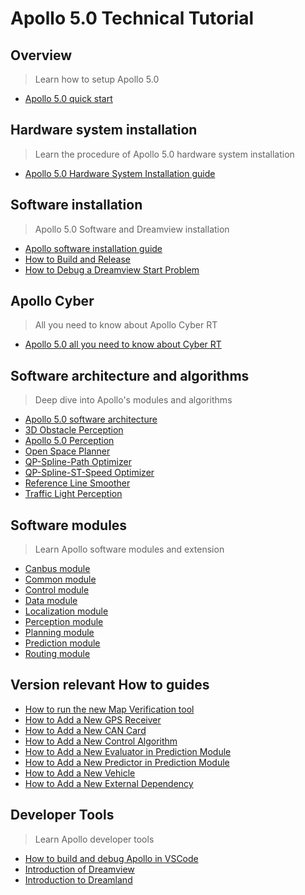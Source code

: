 # Apollo 5.0 Technical Tutorial

## Overview
> Learn how to setup Apollo 5.0

  * [Apollo 5.0 quick start](https://github.com/ApolloAuto/apollo/blob/master/docs/quickstart/apollo_5_0_quick_start.md)

## Hardware system installation
> Learn the procedure of Apollo 5.0 hardware system installation

  * [Apollo 5.0 Hardware System Installation guide](https://github.com/ApolloAuto/apollo/blob/master/docs/quickstart/apollo_3_5_hardware_system_installation_guide.md)

## Software installation
> Apollo 5.0 Software and Dreamview installation

* [Apollo software installation guide](https://github.com/ApolloAuto/apollo/blob/master/docs/quickstart/apollo_software_installation_guide.md)
* [How to Build and Release](https://github.com/ApolloAuto/apollo/blob/master/docs/howto/how_to_build_and_release.md)
* [How to Debug a Dreamview Start Problem](https://github.com/ApolloAuto/apollo/blob/master/docs/howto/how_to_debug_dreamview_start_problem.md)


## Apollo Cyber
> All you need to know about Apollo Cyber RT

* [Apollo 5.0 all you need to know about Cyber RT](https://github.com/ApolloAuto/apollo/blob/master/docs/cyber/README.md)

## Software architecture and algorithms
> Deep dive into Apollo's modules and algorithms

  * [Apollo 5.0 software architecture](https://github.com/ApolloAuto/apollo/blob/master/docs/specs/Apollo_5.0_Software_Architecture.md "Apollo software architecture")
  * [3D Obstacle Perception](https://github.com/ApolloAuto/apollo/blob/master/docs/specs/3d_obstacle_perception.md)
  * [Apollo 5.0 Perception](https://github.com/ApolloAuto/apollo/blob/master/modules/perception/README.md)
  * [Open Space Planner](https://github.com/ApolloAuto/apollo/blob/master/docs/specs/Open_Space_Planner.md)
  * [QP-Spline-Path Optimizer](https://github.com/ApolloAuto/apollo/blob/master/docs/specs/qp_spline_path_optimizer.md)
  * [QP-Spline-ST-Speed Optimizer](https://github.com/ApolloAuto/apollo/blob/master/docs/specs/qp_spline_st_speed_optimizer.md)
  * [Reference Line Smoother](https://github.com/ApolloAuto/apollo/blob/master/docs/specs/reference_line_smoother.md)
  * [Traffic Light Perception](https://github.com/ApolloAuto/apollo/blob/master/docs/specs/traffic_light.md)


## Software modules
> Learn Apollo software modules and extension

  * [Canbus module](https://github.com/ApolloAuto/apollo/blob/master/modules/canbus/README.md)
  * [Common module](https://github.com/ApolloAuto/apollo/blob/master/modules/common/README.md)
  * [Control module](https://github.com/ApolloAuto/apollo/blob/master/modules/control/README.md)
  * [Data module](https://github.com/ApolloAuto/apollo/blob/master/modules/data/README.md)
  * [Localization module](https://github.com/ApolloAuto/apollo/blob/master/modules/localization/README.md)
  * [Perception module](https://github.com/ApolloAuto/apollo/blob/master/modules/perception/README.md)
  * [Planning module](https://github.com/ApolloAuto/apollo/blob/master/modules/planning/README.md)
  * [Prediction module](https://github.com/ApolloAuto/apollo/blob/master/modules/prediction/README.md)
  * [Routing module](https://github.com/ApolloAuto/apollo/blob/master/modules/routing/README.md)

## Version relevant How to guides

  * [How to run the new Map Verification tool](https://github.com/ApolloAuto/apollo/blob/master/docs/howto/how_to_run_map_verification_tool.md)
  * [How to Add a New GPS Receiver](https://github.com/ApolloAuto/apollo/blob/master/docs/howto/how_to_add_a_gps_receiver.md)
  * [How to Add a New CAN Card](https://github.com/ApolloAuto/apollo/blob/master/docs/howto/how_to_add_a_new_can_card.md )
  * [How to Add a New Control Algorithm](https://github.com/ApolloAuto/apollo/blob/master/docs/howto/how_to_add_a_new_control_algorithm.md)
  * [How to Add a New Evaluator in Prediction Module](https://github.com/ApolloAuto/apollo/blob/master/docs/howto/how_to_add_a_new_evaluator_in_prediction_module.md)
  * [How to Add a New Predictor in Prediction Module](https://github.com/ApolloAuto/apollo/blob/master/docs/howto/how_to_add_a_new_predictor_in_prediction_module.md)
  * [How to Add a New Vehicle](https://github.com/ApolloAuto/apollo/blob/master/docs/howto/how_to_add_a_new_vehicle.md)
  * [How to Add a New External Dependency](https://github.com/ApolloAuto/apollo/blob/master/docs/howto/how_to_add_an_external_dependency.md)


## Developer Tools
> Learn Apollo developer tools

  * [How to build and debug Apollo in VSCode](https://github.com/ApolloAuto/apollo/blob/master/docs/howto/how_to_build_and_debug_apollo_in_vscode_cn.md "How  to build and debug Apollo in VSCode")
  * [Introduction of Dreamview](https://github.com/ApolloAuto/apollo/blob/master/docs/specs/dreamview_usage_table.md)
  * [Introduction to Dreamland](https://github.com/ApolloAuto/apollo/blob/master/docs/specs/Dreamland_introduction.md)


